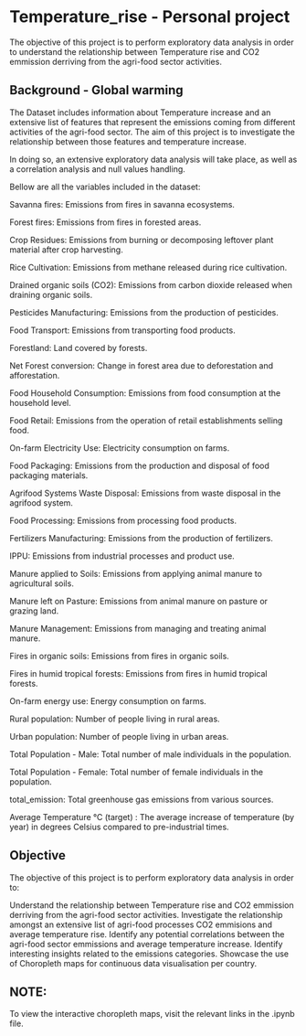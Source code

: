 # Temperature_rise - Personal project
The objective of this project is to perform exploratory data analysis in order to understand the relationship between Temperature rise and CO2 emmission derriving from the agri-food sector activities.

## Background - Global warming
The Dataset includes information about Temperature increase and an extensive list of features that represent the emissions coming from different activities of the agri-food sector. The aim of this project is to investigate the relationship between those features and temperature increase.

In doing so, an extensive exploratory data analysis will take place, as well as a correlation analysis and null values handling.

Bellow are all the variables included in the dataset:

Savanna fires: Emissions from fires in savanna ecosystems.

Forest fires: Emissions from fires in forested areas.

Crop Residues: Emissions from burning or decomposing leftover plant material after crop harvesting.

Rice Cultivation: Emissions from methane released during rice cultivation.

Drained organic soils (CO2): Emissions from carbon dioxide released when draining organic soils.

Pesticides Manufacturing: Emissions from the production of pesticides.

Food Transport: Emissions from transporting food products.

Forestland: Land covered by forests.

Net Forest conversion: Change in forest area due to deforestation and afforestation.

Food Household Consumption: Emissions from food consumption at the household level.

Food Retail: Emissions from the operation of retail establishments selling food.

On-farm Electricity Use: Electricity consumption on farms.

Food Packaging: Emissions from the production and disposal of food packaging materials.

Agrifood Systems Waste Disposal: Emissions from waste disposal in the agrifood system.

Food Processing: Emissions from processing food products.

Fertilizers Manufacturing: Emissions from the production of fertilizers.

IPPU: Emissions from industrial processes and product use.

Manure applied to Soils: Emissions from applying animal manure to agricultural soils.

Manure left on Pasture: Emissions from animal manure on pasture or grazing land.

Manure Management: Emissions from managing and treating animal manure.

Fires in organic soils: Emissions from fires in organic soils.

Fires in humid tropical forests: Emissions from fires in humid tropical forests.

On-farm energy use: Energy consumption on farms.

Rural population: Number of people living in rural areas.

Urban population: Number of people living in urban areas.

Total Population - Male: Total number of male individuals in the population.

Total Population - Female: Total number of female individuals in the population.

total_emission: Total greenhouse gas emissions from various sources.

Average Temperature °C (target) : The average increase of temperature (by year) in degrees Celsius compared to pre-industrial times.


## Objective

The objective of this project is to perform exploratory data analysis in order to:

Understand the relationship between Temperature rise and CO2 emmission derriving from the agri-food sector activities.
Investigate the relationship amongst an extensive list of agri-food processes CO2 emmisions and average temperature rise.
Identify any potential correlations between the agri-food sector emmissions and average temperature increase.
Identify interesting insights related to the emissions categories.
Showcase the use of Choropleth maps for continuous data visualisation per country.

## NOTE:
To view the interactive choropleth maps, visit the relevant links in the .ipynb file.
